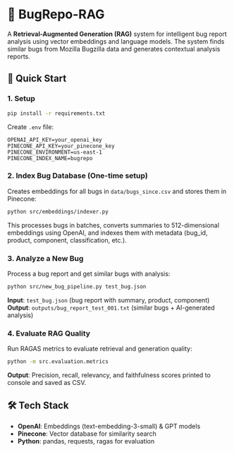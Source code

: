 # 🐛 BugRepo-RAG

A **Retrieval-Augmented Generation (RAG)** system for intelligent bug report analysis using vector embeddings and language models. The system finds similar bugs from Mozilla Bugzilla data and generates contextual analysis reports.

## 🚀 Quick Start

### 1. Setup
```bash
pip install -r requirements.txt
```

Create `.env` file:
```env
OPENAI_API_KEY=your_openai_key
PINECONE_API_KEY=your_pinecone_key
PINECONE_ENVIRONMENT=us-east-1
PINECONE_INDEX_NAME=bugrepo
```

### 2. Index Bug Database (One-time setup)
Creates embeddings for all bugs in `data/bugs_since.csv` and stores them in Pinecone:

```bash
python src/embeddings/indexer.py
```

This processes bugs in batches, converts summaries to 512-dimensional embeddings using OpenAI, and indexes them with metadata (bug_id, product, component, classification, etc.).

### 3. Analyze a New Bug
Process a bug report and get similar bugs with analysis:

```bash
python src/new_bug_pipeline.py test_bug.json
```

**Input**: `test_bug.json` (bug report with summary, product, component)  
**Output**: `outputs/bug_report_test_001.txt` (similar bugs + AI-generated analysis)

### 4. Evaluate RAG Quality
Run RAGAS metrics to evaluate retrieval and generation quality:

```bash
python -m src.evaluation.metrics
```

**Output**: Precision, recall, relevancy, and faithfulness scores printed to console and saved as CSV.

## 🛠️ Tech Stack
- **OpenAI**: Embeddings (text-embedding-3-small) & GPT models
- **Pinecone**: Vector database for similarity search  
- **Python**: pandas, requests, ragas for evaluation

